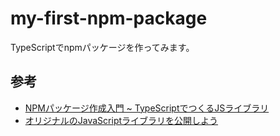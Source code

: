 # my-first-npm-package

TypeScriptでnpmパッケージを作ってみます。

## 参考

-  [NPMパッケージ作成入門 ~ TypeScriptでつくるJSライブラリ](https://zenn.dev/sprout2000/books/9325fe6c9c1ba9)
- [オリジナルのJavaScriptライブラリを公開しよう](https://zenn.dev/yusuke99/books/fcd96342f5cb1b468799)

